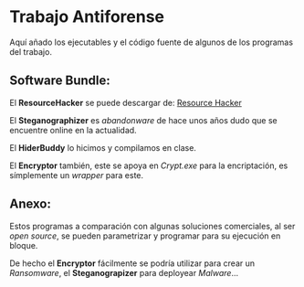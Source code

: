 # Trabajo Antiforense
Aquí añado los ejecutables y el código fuente de algunos de los programas del trabajo.

## Software Bundle:
El **ResourceHacker** se puede descargar de:  [Resource Hacker](https://www.angusj.com/resourcehacker)

El **Steganographizer** es *abandonware* de hace unos años dudo que se encuentre online en la actualidad.

El **HiderBuddy** lo hicimos y compilamos en clase.

El **Encryptor** también, este se apoya en *Crypt.exe* para la encriptación, es símplemente un *wrapper* para este.

## Anexo:
Estos programas a comparación con algunas soluciones comerciales, al ser *open source*, se pueden parametrizar y programar para su ejecución en bloque.

De hecho el **Encryptor** fácilmente se podría utilizar para crear un *Ransomware*, el **Steganograpizer** para deployear *Malware*...
